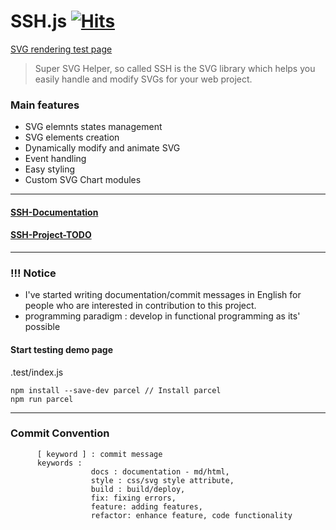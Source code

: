 # SSH.js [![Hits](https://hits.seeyoufarm.com/api/count/incr/badge.svg?url=https%3A%2F%2Fgithub.com%2Fpikpokjeon%2FSSH&count_bg=%23FFAD0F&title_bg=%23555555&icon=&icon_color=%23984040&title=%EB%B0%A9%EB%AC%B8%EC%9E%90&edge_flat=true)](https://hits.seeyoufarm.com)
[SVG rendering test page](https://pikpokjeon.github.io/SSH.js/) <br />
> Super SVG Helper, so called SSH is the SVG library which helps you easily handle and modify SVGs for your web project.
### Main features
- SVG elemnts states management
- SVG elements creation
- Dynamically modify and animate SVG
- Event handling
- Easy styling
- Custom SVG Chart modules
---
#### [SSH-Documentation](https://github.com/pikpokjeon/SSH-Docs) <br />
#### [SSH-Project-TODO](https://github.com/users/pikpokjeon/projects/3) 
---
### !!! Notice
- I've started writing documentation/commit messages in English for people who are interested in contribution to this project.
- programming paradigm : develop in functional programming as its' possible

#### Start testing demo page
.test/index.js
```
npm install --save-dev parcel // Install parcel
npm run parcel
```

---


### Commit Convention

```
      [ keyword ] : commit message
      keywords :
                  docs : documentation - md/html,
                  style : css/svg style attribute,
                  build : build/deploy,
                  fix: fixing errors,
                  feature: adding features,
                  refactor: enhance feature, code functionality
```


